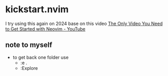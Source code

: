 # kickstart.nvim

I try using this again on 2024 base on this video
[The Only Video You Need to Get Started with Neovim - YouTube](https://www.youtube.com/watch?v=m8C0Cq9Uv9o)


## note to myself

- to get back one folder use 
    - :e .
    - :Explore
